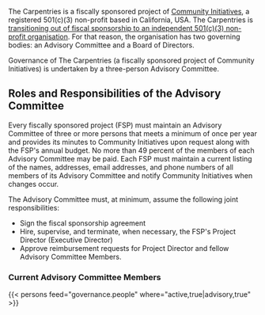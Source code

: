 The Carpentries is a fiscally sponsored project of [Community Initiatives](https://communityinitiatives.org/), a registered 501(c)(3) non-profit based in California, USA. The Carpentries is [transitioning out of fiscal sponsorship to an independent 501(c)(3) non-profit organisation](https://carpentries.org/files/pdf/Fiscal_Sponsorship_Transition_FAQ.pdf). For that reason, the organisation has two governing bodies: an Advisory Committee and a Board of Directors.

Governance of The Carpentries (a fiscally sponsored project of Community Initiatives) is undertaken by a three-person Advisory Committee.

## Roles and Responsibilities of the Advisory Committee

Every fiscally sponsored project (FSP) must maintain an Advisory Committee of three or more persons that meets a minimum of once per year and provides its minutes to Community Initiatives upon request along with the FSP's annual budget. No more than 49 percent of the members of each Advisory Committee may be paid. Each FSP must maintain a current listing of the names, addresses, email addresses, and phone numbers of all members of its Advisory Committee and notify Community Initiatives when changes occur.

The Advisory Committee must, at minimum, assume the following joint responsibilities:

*   Sign the fiscal sponsorship agreement
*   Hire, supervise, and terminate, when necessary, the FSP's Project Director (Executive Director)
*   Approve reimbursement requests for Project Director and fellow Advisory Committee Members.

### Current Advisory Committee Members

{{< persons feed="governance.people" where="active,true|advisory,true" >}}